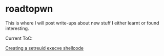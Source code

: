 # roadtopwn
This is where I will post write-ups about new stuff I either learnt or found interesting.


Current ToC:

[Creating a setreuid execve shellcode](https://github.com/Mymaqn/roadtopwn/tree/main/shellcode/Creating_reuid_execve_shellcode)
